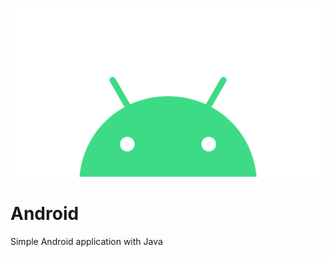 ![Android Avatar](https://raw.githubusercontent.com/hxAri/hxAri/main/public/images/1647263980;c78Y41VWj3.png)

# Android
Simple Android application with Java
